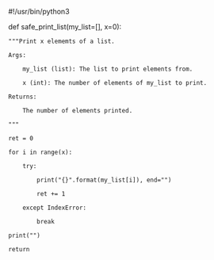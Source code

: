 #!/usr/bin/python3



def safe_print_list(my_list=[], x=0):

    """Print x elememts of a list.

    Args:

        my_list (list): The list to print elements from.

        x (int): The number of elements of my_list to print.

    Returns:

        The number of elements printed.

    """

    ret = 0

    for i in range(x):

        try:

            print("{}".format(my_list[i]), end="")

            ret += 1

        except IndexError:

            break

    print("")

    return
